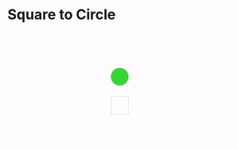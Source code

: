 # Square to Circle

![Square to Circle](https://github.com/nslcoder/100-Days-Of-CSS/blob/main/gifs/square-to-circle.gif)
